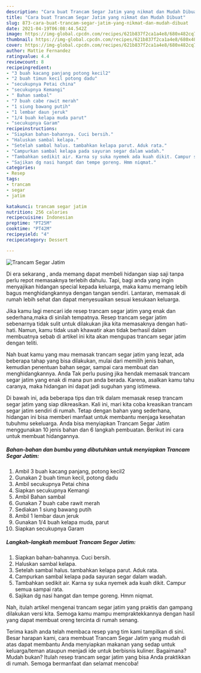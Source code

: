 ```yaml
---
description: "Cara buat Trancam Segar Jatim yang nikmat dan Mudah Dibuat"
title: "Cara buat Trancam Segar Jatim yang nikmat dan Mudah Dibuat"
slug: 873-cara-buat-trancam-segar-jatim-yang-nikmat-dan-mudah-dibuat
date: 2021-04-19T06:08:44.542Z
image: https://img-global.cpcdn.com/recipes/621b837f2ca1a4e8/680x482cq70/trancam-segar-jatim-foto-resep-utama.jpg
thumbnail: https://img-global.cpcdn.com/recipes/621b837f2ca1a4e8/680x482cq70/trancam-segar-jatim-foto-resep-utama.jpg
cover: https://img-global.cpcdn.com/recipes/621b837f2ca1a4e8/680x482cq70/trancam-segar-jatim-foto-resep-utama.jpg
author: Mattie Fernandez
ratingvalue: 4.4
reviewcount: 8
recipeingredient:
- "3 buah kacang panjang potong kecil2"
- "2 buah timun kecil potong dadu"
- "secukupnya Petai china"
- "secukupnya Kemangi"
- " Bahan sambal"
- "7 buah cabe rawit merah"
- "1 siung bawang putih"
- "1 lembar daun jeruk"
- "1/4 buah kelapa muda parut"
- "secukupnya Garam"
recipeinstructions:
- "Siapkan bahan-bahannya. Cuci bersih."
- "Haluskan sambal kelapa."
- "Setelah sambal halus. tambahkan kelapa parut. Aduk rata."
- "Campurkan sambal kelapa pada sayuran segar dalam wadah."
- "Tambahkan sedikit air. Karna sy suka nyemek ada kuah dikit. Campur semua sampai rata."
- "Sajikan dg nasi hangat dan tempe goreng. Hmm niqmat."
categories:
- Resep
tags:
- trancam
- segar
- jatim

katakunci: trancam segar jatim 
nutrition: 256 calories
recipecuisine: Indonesian
preptime: "PT25M"
cooktime: "PT42M"
recipeyield: "4"
recipecategory: Dessert

---
```



![Trancam Segar Jatim](https://img-global.cpcdn.com/recipes/621b837f2ca1a4e8/680x482cq70/trancam-segar-jatim-foto-resep-utama.jpg)

Di era  sekarang , anda memang dapat membeli hidangan siap saji tanpa perlu repot memasaknya terlebih dahulu. Tapi, bagi anda yang ingin menyajikan hidangan special kepada keluarga, maka kamu memang lebih bagus menghidangkannya dengan tangan sendiri. Lantaran, memasak di rumah lebih sehat dan dapat menyesuaikan sesuai kesukaan keluarga.

Jika kamu lagi mencari ide resep trancam segar jatim yang enak dan sederhana,maka di sinilah tempatnya. Resep trancam segar jatim  sebenarnya tidak sulit untuk dilakukan jika kita memasaknya dengan hati-hati. Namun, kamu tidak usah khawatir akan tidak berhasil dalam membuatnya 
sebab di artikel ini kita akan mengupas trancam segar jatim dengan teliti.  



Nah buat kamu yang mau memasak trancam segar jatim yang lezat, ada beberapa tahap yang bisa dilakukan, mulai dari memilih jenis bahan, kemudian penentuan bahan segar, sampai cara membuat dan menghidangkannya. Anda Tak perlu pusing jika hendak memasak trancam segar jatim yang enak di mana pun anda berada. Karena, asalkan kamu  tahu caranya, maka hidangan ini dapat jadi suguhan yang istimewa.

Di bawah ini, ada beberapa tips dan trik dalam memasak resep trancam segar jatim yang siap dikreasikan. Kali ini, mari kita coba kreasikan trancam segar jatim sendiri di rumah. Tetap dengan bahan yang sederhana, hidangan ini bisa memberi manfaat untuk membantu menjaga kesehatan tubuhmu sekeluarga. Anda bisa menyiapkan Trancam Segar Jatim menggunakan 10 jenis bahan dan 6 langkah pembuatan. Berikut ini cara untuk membuat hidangannya.

<!--inarticleads1-->

##### Bahan-bahan dan bumbu yang dibutuhkan untuk menyiapkan Trancam Segar Jatim:

1. Ambil 3 buah kacang panjang, potong kecil2
1. Gunakan 2 buah timun kecil, potong dadu
1. Ambil secukupnya Petai china
1. Siapkan secukupnya Kemangi
1. Ambil  Bahan sambal
1. Gunakan 7 buah cabe rawit merah
1. Sediakan 1 siung bawang putih
1. Ambil 1 lembar daun jeruk
1. Gunakan 1/4 buah kelapa muda, parut
1. Siapkan secukupnya Garam




<!--inarticleads2-->

##### Langkah-langkah membuat Trancam Segar Jatim:

1. Siapkan bahan-bahannya. Cuci bersih.
1. Haluskan sambal kelapa.
1. Setelah sambal halus. tambahkan kelapa parut. Aduk rata.
1. Campurkan sambal kelapa pada sayuran segar dalam wadah.
1. Tambahkan sedikit air. Karna sy suka nyemek ada kuah dikit. Campur semua sampai rata.
1. Sajikan dg nasi hangat dan tempe goreng. Hmm niqmat.




Nah, itulah artikel mengenai  trancam segar jatim  yang praktis dan gampang dilakukan versi kita. Semoga kamu mampu mempraktekkannya dengan hasil yang dapat membuat oreng tercinta di rumah senang. 

Terima kasih anda telah membaca resep yang tim kami tampilkan di sini. Besar harapan kami, cara membuat  Trancam Segar Jatim yang mudah di atas dapat membantu Anda menyiapkan makanan yang sedap untuk keluarga/teman ataupun menjadi ide untuk berbisnis kuliner. Bagaimana? Mudah bukan? Itulah resep trancam segar jatim yang bisa Anda praktikkan di rumah. Semoga bermanfaat dan selamat mencoba!

